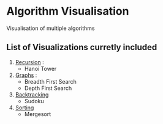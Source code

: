 # Algorithm Visualisation

Visualisation of multiple algorithms

## List of Visualizations curretly included
1. [Recursion](https://paprajapati9.github.io/ppAlgoViz/recursion/test.html) : 
    * Hanoi Tower
2. [Graphs](https://paprajapati9.github.io/ppAlgoViz/graphs/test.html) : 
    * Breadth First Search
    * Depth First Search
3. [Backtracking](https://paprajapati9.github.io/ppAlgoViz/backtracking/test.html)
    * Sudoku
4. [Sorting](https://paprajapati9.github.io/ppAlgoViz/sorting/test.html)
    * Mergesort
